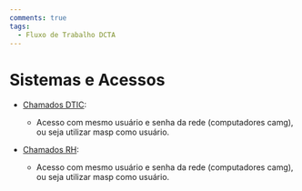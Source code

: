 ```yaml
---
comments: true
tags:
  - Fluxo de Trabalho DCTA
---
```


# Sistemas e Acessos

- [Chamados DTIC](https://atendimento.cge.mg.gov.br/):
    - Acesso com mesmo usuário e senha da rede (computadores camg), ou seja utilizar masp como usuário.

- [Chamados RH](https://atendimento.cge.mg.gov.br/):
    - Acesso com mesmo usuário e senha da rede (computadores camg), ou seja utilizar masp como usuário.